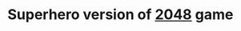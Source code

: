 Superhero version of [2048](http://gabrielecirulli.github.io/2048/) game
========================================================================